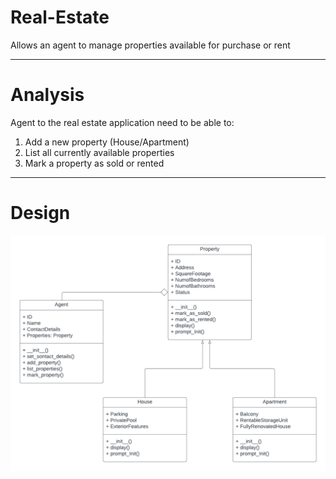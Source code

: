 # Real-Estate
Allows an agent to manage properties available for purchase or rent

-------------------------------------------------------------------------------------------
# Analysis 
Agent to the real estate application need to be able to:
1. Add a new property (House/Apartment)
2. List all currently available properties
3. Mark a property as sold or rented

-------------------------------------------------------------------------------------------

# Design
![](https://github.com/noor188/Real-Estate/blob/main/img/UMLdiagrams.png)
   
